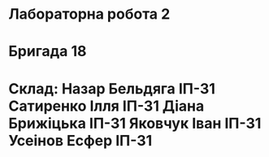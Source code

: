 Лабораторна робота 2
==========
Бригада 18
==========
Склад:
  Назар Бельдяга ІП-31
  Сатиренко Ілля ІП-31
  Діана Брижіцька ІП-31
  Яковчук Іван ІП-31
  Усеінов Есфер ІП-31
==========
